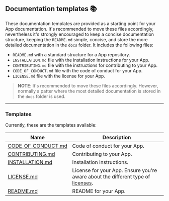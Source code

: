 ## Documentation templates 📚
These documentation templates are provided as a starting point for your App documentation. It's recommended to move these files accordingly, nevertheless it's strongly encouraged to keep a concise documentation structure, keeping the `README.md` simple, concise, and store the more detailed documentation in the `docs` folder.
It includes the following files:
* `README.md` with a standard structure for a App repository.
* `INSTALLATION.md` file with the installation instructions for your App.
* `CONTRIBUTING.md` file with the instructions for contributing to your App.
* `CODE_OF_CONDUCT.md` file with the code of conduct for your App.
* `LICENSE.md` file with the license for your App.
>**NOTE**: It's recommended to move these files accordingly. However, normally a patter where the most detailed documentation is stored in the `docs` folder is used.

---
### Templates
Currently, these are the templates available:

| Name                                               | Description                                                                                                                                                                                                                   |
|----------------------------------------------------|-------------------------------------------------------------------------------------------------------------------------------------------------------------------------------------------------------------------------------|
| [CODE_OF_CONDUCT.md](templates/CODE_OF_CONDUCT.md) | Code of conduct for your App.                                                                                                                                                                                                 |
| [CONTRIBUTING.md](templates/CONTRIBUTING.md)       | Contributing to your App.                                                                                                                                                                                                     |
| [INSTALLATION.md](templates/INSTALLATION.md)       | Installation instructions.                                                                                                                                                                                                    |
| [LICENSE.md](templates/LICENSE.md)                 | License for your App. Ensure you're aware about the different type of [licenses](https://docs.github.com/en/repositories/managing-your-repositorys-settings-and-features/customizing-your-repository/licensing-a-repository). |
| [README.md](templates/README.md)                   | README for your App.                                                                                                                                                                                                          |
